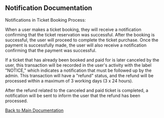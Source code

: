 ## Notification Documentation

Notifications in Ticket Booking Process:

When a user makes a ticket booking, they will receive a notification confirming that the ticket reservation was successful. After the booking is successful, the user will proceed to complete the ticket purchase. Once the payment is successfully made, the user will also receive a notification confirming that the payment was successful.

If a ticket that has already been booked and paid for is later canceled by the user, this transaction will be recorded in the user's activity with the label "NOTICE," which indicates a notification that must be followed up by the admin. This transaction will have a "refund" status, and the refund will be processed within a maximum of 3 working days (3 x 24 hours).

After the refund related to the canceled and paid ticket is completed, a notification will be sent to inform the user that the refund has been processed.

[Back to Main Documentation](../README.md)
